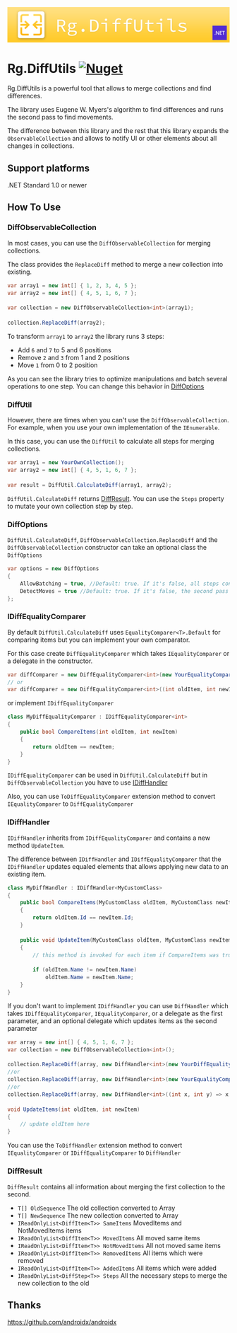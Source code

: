 ![Header](img/header.png)
# Rg.DiffUtils [![Nuget](https://img.shields.io/nuget/v/Rg.DiffUtils)](https://www.nuget.org/packages/Rg.DiffUtils)

Rg.DiffUtils is a powerful tool that allows to merge collections and find differences.

The library uses Eugene W. Myers's algorithm to find differences and runs the second pass to find movements.

The difference between this library and the rest that this library expands the `ObservableCollection` and allows to notify UI or other elements about all changes in collections. 

## Support platforms
.NET Standard 1.0 or newer

## How To Use

### DiffObservableCollection

In most cases, you can use the `DiffObservableCollection` for merging collections.

The class provides the `ReplaceDiff` method to merge a new collection into existing.

```csharp
var array1 = new int[] { 1, 2, 3, 4, 5 };
var array2 = new int[] { 4, 5, 1, 6, 7 };

var collection = new DiffObservableCollection<int>(array1);

collection.ReplaceDiff(array2);
```

To transform `array1` to `array2` the library runs 3 steps:
- Add `6` and `7` to 5 and 6 positions
- Remove `2` and `3` from 1 and 2 positions
- Move `1` from 0 to 2 position

As you can see the library tries to optimize manipulations and batch several operations to one step. You can change this behavior in [DiffOptions](#diffoptions)

### DiffUtil
However, there are times when you can't use the `DiffObservableCollection`. For example, when you use your own implementation of the `IEnumerable`. 

In this case, you can use the `DiffUtil` to calculate all steps for merging collections.

```csharp
var array1 = new YourOwnCollection();
var array2 = new int[] { 4, 5, 1, 6, 7 };

var result = DiffUtil.CalculateDiff(array1, array2);
```

`DiffUtil.CalculateDiff` returns [DiffResult](#diffresult). You can use the `Steps` property to mutate your own collection step by step.

### DiffOptions
`DiffUtil.CalculateDiff`, `DiffObservableCollection.ReplaceDiff` and the `DiffObservableCollection` constructor can take an optional class the `DiffOptions`

```csharp
var options = new DiffOptions
{
    AllowBatching = true, //Default: true. If it's false, all steps contain only one item even if items follow each other
    DetectMoves = true //Default: true. If it's false, the second pass for movements detection doesn't work
};
```

### IDiffEqualityComparer
By default `DiffUtil.CalculateDiff` uses `EqualityComparer<T>.Default` for comparing items but you can implement your own comparator.

For this case create `DiffEqualityComparer` which takes `IEqualityComparer` or a delegate in the constructor.

```csharp
var diffComparer = new DiffEqualityComparer<int>(new YourEqualityComparer());
// or
var diffComparer = new DiffEqualityComparer<int>((int oldItem, int newItem) => oldItem == newItem);
```
or implement `IDiffEqualityComparer`

```csharp
class MyDiffEqualityComparer : IDiffEqualityComparer<int>
{
    public bool CompareItems(int oldItem, int newItem)
    {
        return oldItem == newItem;
    }
}
```

`IDiffEqualityComparer` can be used in `DiffUtil.CalculateDiff` but in `DiffObservableCollection` you have to use [IDiffHandler](#idiffhandler)

Also, you can use `ToDiffEqualityComparer` extension method to convert `IEqualityComparer` to `DiffEqualityComparer`

### IDiffHandler
`IDiffHandler` inherits from `IDiffEqualityComparer` and contains a new method `UpdateItem`.

The difference between `IDiffHandler` and `IDiffEqualityComparer` that the `IDiffHandler` updates equaled elements that allows applying new data to an existing item.

```csharp
class MyDiffHandler : IDiffHandler<MyCustomClass>
{
    public bool CompareItems(MyCustomClass oldItem, MyCustomClass newItem)
    {
        return oldItem.Id == newItem.Id;
    }

    public void UpdateItem(MyCustomClass oldItem, MyCustomClass newItem)
    {
        // this method is invoked for each item if CompareItems was true

        if (oldItem.Name != newItem.Name)
            oldItem.Name = newItem.Name;
    }
}
````

If you don't want to implement `IDiffHandler` you can use `DiffHandler` which takes `IDiffEqualityComparer`, `IEqualityComparer`, or a delegate as the first parameter, and an optional delegate which updates items as the second parameter

```csharp
var array = new int[] { 4, 5, 1, 6, 7 };
var collection = new DiffObservableCollection<int>();

collection.ReplaceDiff(array, new DiffHandler<int>(new YourDiffEqualityComparer(), UpdateItems /*optional*/);
//or
collection.ReplaceDiff(array, new DiffHandler<int>(new YourEqualityComparer(), UpdateItems /*optional*/);
//or
collection.ReplaceDiff(array, new DiffHandler<int>((int x, int y) => x == y, UpdateItems /*optional*/);

void UpdateItems(int oldItem, int newItem)
{
    // update oldItem here
}
```

You can use the `ToDiffHandler` extension method to convert `IEqualityComparer` or `IDiffEqualityComparer` to `DiffHandler`

### DiffResult
`DiffResult` contains all information about merging the first collection to the second.

- `T[] OldSequence` The old collection converted to Array
- `T[] NewSequence` The new collection converted to Array
- `IReadOnlyList<DiffItem<T>> SameItems` MovedItems and NotMovedItems items
- `IReadOnlyList<DiffItem<T>> MovedItems` All moved same items
- `IReadOnlyList<DiffItem<T>> NotMovedItems` All not moved same items
- `IReadOnlyList<DiffItem<T>> RemovedItems` All items which were removed
- `IReadOnlyList<DiffItem<T>> AddedItems` All items which were added
- `IReadOnlyList<DiffStep<T>> Steps` All the necessary steps to merge the new collection to the old

## Thanks
https://github.com/androidx/androidx
